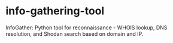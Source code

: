 # info-gathering-tool
InfoGather: Python tool for reconnaissance - WHOIS lookup, DNS resolution, and Shodan search based on domain and IP.
